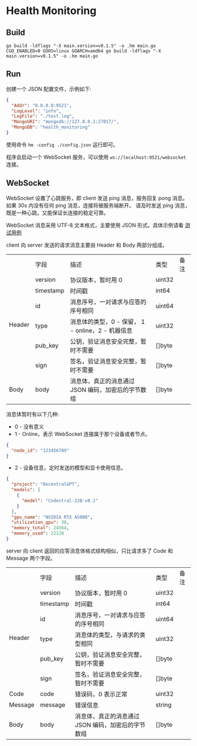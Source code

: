 # Health Monitoring

## Build

```shell
go build -ldflags "-X main.version=v0.1.5" -o .hm main.go
CGO_ENABLED=0 GOOS=linux GOARCH=amd64 go build -ldflags "-X main.version=v0.1.5" -o .hm main.go
```

## Run

创建一个 JSON 配置文件，示例如下:

```json
{
  "Addr": "0.0.0.0:9521",
  "LogLevel": "info",
  "LogFile": "./test.log",
  "MongoURI": "mongodb://127.0.0.1:27017/",
  "MongoDB": "health_monitoring"
}
```

使用命令 `hm -config ./config.json` 运行即可。

程序会启动一个 WebSocket 服务，可以使用 `ws://localhost:9521/websocket` 连接。

## WebSocket

WebSocket 设置了心跳服务，即 client 发送 ping 消息，服务回复 pong 消息。
如果 30s 内没有任何 ping 消息，连接将被服务端断开。
请及时发送 ping 消息，既是一种心跳，又能保证长连接的稳定可靠。

WebSocket 消息采用 UTF-8 文本格式，主要使用 JSON 形式。具体示例请看 [测试用例](./ws/ws_test.go)

client 向 server 发送的请求消息主要由 Header 和 Body 两部分组成。

<table>
  <tr>
    <td></td>
    <td>字段</td>
    <td>描述</td>
    <td>类型</td>
    <td>备注</td>
  </tr>
  <tr>
    <td rowspan="6">Header</td>
    <td>version</td>
    <td>协议版本，暂时用 0</td>
    <td>uint32</td>
    <td></td>
  </tr>
  <tr>
    <td>timestamp</td>
    <td>时间戳</td>
    <td>int64</td>
    <td></td>
  </tr>
  <tr>
    <td>id</td>
    <td>消息序号，一对请求与应答的序号相同</td>
    <td>uint64</td>
    <td></td>
  </tr>
  <tr>
    <td>type</td>
    <td>消息体的类型，0 - 保留， 1 - online，2 - 机器信息</td>
    <td>uint32</td>
    <td></td>
  </tr>
  <tr>
    <td>pub_key</td>
    <td>公钥，验证消息安全完整，暂时不需要</td>
    <td>[]byte</td>
    <td></td>
  </tr>
  <tr>
    <td>sign</td>
    <td>签名，验证消息安全完整，暂时不需要</td>
    <td>[]byte</td>
    <td></td>
  </tr>
  <tr>
    <td>Body</td>
    <td>body</td>
    <td>消息体，真正的消息通过 JSON 编码，加密后的字节数组</td>
    <td>[]byte</td>
    <td></td>
  </tr>
</table>

消息体暂时有以下几种:
- 0 - 没有意义
- 1 - Online，表示 WebSocket 连接属于那个设备或者节点。
```json
{
  "node_id": "123456789"
}
```
- 2 - 设备信息，定时发送的模型和显卡使用信息。
```json
{
  "project": "DecentralGPT",
  "models": [
    {
      "model": "Codestral-22B-v0.1"
    }
  ],
  "gpu_name": "NVIDIA RTX A5000",
  "utilization_gpu": 30,
  "memory_total": 24564,
  "memory_used": 22128
}
```

server 向 client 返回的应答消息体格式结构相似，只比请求多了 Code 和 Message 两个字段。

<table>
  <tr>
    <td></td>
    <td>字段</td>
    <td>描述</td>
    <td>类型</td>
    <td>备注</td>
  </tr>
  <tr>
    <td rowspan="6">Header</td>
    <td>version</td>
    <td>协议版本，暂时用 0</td>
    <td>uint32</td>
    <td></td>
  </tr>
  <tr>
    <td>timestamp</td>
    <td>时间戳</td>
    <td>int64</td>
    <td></td>
  </tr>
  <tr>
    <td>id</td>
    <td>消息序号，一对请求与应答的序号相同</td>
    <td>uint64</td>
    <td></td>
  </tr>
  <tr>
    <td>type</td>
    <td>消息体的类型，与请求的类型相同</td>
    <td>uint32</td>
    <td></td>
  </tr>
  <tr>
    <td>pub_key</td>
    <td>公钥，验证消息安全完整，暂时不需要</td>
    <td>[]byte</td>
    <td></td>
  </tr>
  <tr>
    <td>sign</td>
    <td>签名，验证消息安全完整，暂时不需要</td>
    <td>[]byte</td>
    <td></td>
  </tr>
  <tr>
    <td>Code</td>
    <td>code</td>
    <td>错误码，0 表示正常</td>
    <td>uint32</td>
    <td></td>
  </tr>
  <tr>
    <td>Message</td>
    <td>message</td>
    <td>错误信息</td>
    <td>string</td>
    <td></td>
  </tr>
  <tr>
    <td>Body</td>
    <td>body</td>
    <td>消息体，真正的消息通过 JSON 编码，加密后的字节数组</td>
    <td>[]byte</td>
    <td></td>
  </tr>
</table>


